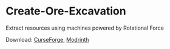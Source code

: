 # Create-Ore-Excavation
Extract resources using machines powered by Rotational Force

Download: [CurseForge](https://www.curseforge.com/minecraft/mc-mods/create-ore-excavation), [Modrinth](https://modrinth.com/mod/create-ore-excavation)
